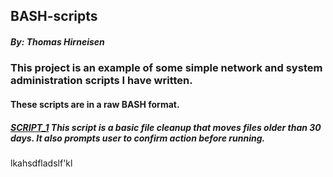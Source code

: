 ## BASH-scripts
##### By: Thomas Hirneisen

### This project is an example of some simple network and system administration scripts I have written.

#### These scripts are in a raw BASH format. 


##### [SCRIPT_1](https://github.com/Thoimrn/BASH-scripts/blob/9d3290a252931e9ad4f00589f8db57b757527c7b/MvFiles30) This script is a basic file cleanup that moves files older than 30 days. It also prompts user to confirm action before running.


  lkahsdfladslf'kl
